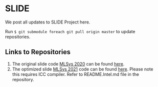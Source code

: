 # SLIDE 

We post all updates to SLIDE Project here. 

Run `$ git submodule foreach git pull origin master` to update repositories.

## Links to Repositories 
1. The original slide code [MLSys 2020](https://arxiv.org/abs/1903.03129) can be found [here](https://github.com/keroro824/HashingDeepLearning).
2. The optimized slide [MLSys 2021](https://proceedings.mlsys.org/paper/2021/file/3636638817772e42b59d74cff571fbb3-Paper.pdf) code can be found [here](https://github.com/IntelLabs/SLIDE_opt_ia). Please note this requires ICC compiler. Refer to README.Intel.md file in the repository. 
